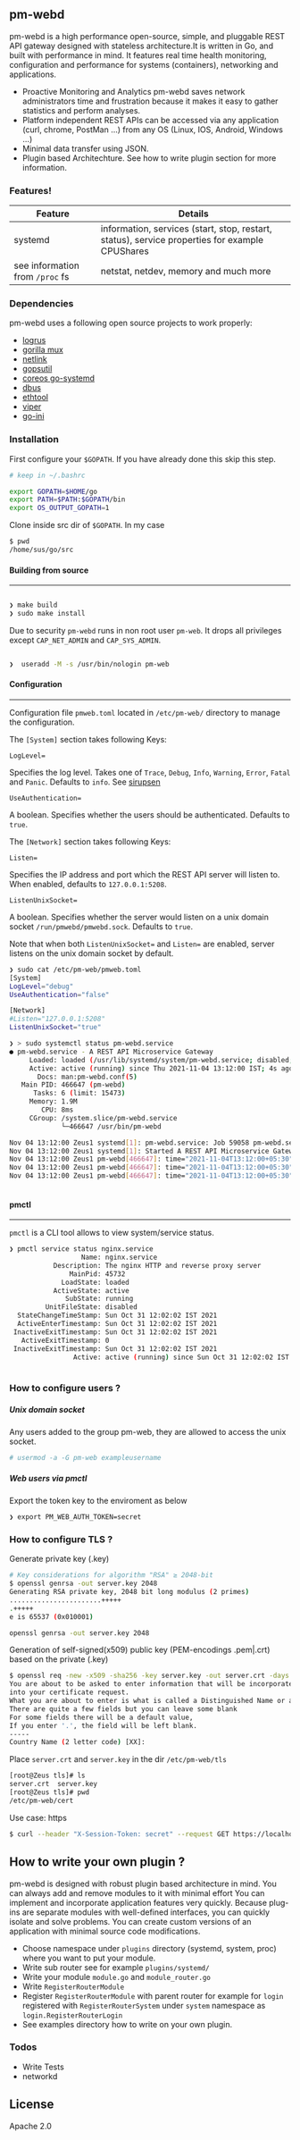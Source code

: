 ## pm-webd


pm-webd is a high performance open-source, simple, and pluggable REST API gateway designed with stateless architecture.It is written in Go, and built with performance in mind. It features real time health monitoring, configuration and performance for systems (containers), networking and applications.

- Proactive Monitoring and Analytics
  pm-webd saves network administrators time and frustration because it makes it easy to gather statistics and perform analyses.
- Platform independent REST APIs can be accessed via any application (curl, chrome, PostMan ...) from any OS (Linux, IOS, Android, Windows ...)
- Minimal data transfer using JSON.
- Plugin based Architechture. See how to write plugin section for more information.

### Features!

|Feature| Details |
| ------ | ------ |
|systemd  | information, services (start, stop, restart, status), service properties for example CPUShares
see information from ```/proc``` fs| netstat, netdev, memory and much more


### Dependencies

pm-webd uses a following open source projects to work properly:

* [logrus](https://github.com/sirupsen/logrus)
* [gorilla mux](https://github.com/gorilla/mux)
* [netlink](https://github.com/vishvananda/netlink)
* [gopsutil](https://github.com/shirou/gopsutil)
* [coreos go-systemd](https://github.com/coreos/go-systemd)
* [dbus](https://github.com/godbus/dbus)
* [ethtool](https://github.com/safchain/ethtool)
* [viper](https://github.com/spf13/viper)
* [go-ini](https://github.com/go-ini/ini)


### Installation

First configure your ```$GOPATH```. If you have already done this skip this step.

```sh
# keep in ~/.bashrc
```

```sh
export GOPATH=$HOME/go
export PATH=$PATH:$GOPATH/bin
export OS_OUTPUT_GOPATH=1
```

Clone inside src dir of ```$GOPATH```. In my case

```sh
$ pwd
/home/sus/go/src
```

#### Building from source
----

```bash

❯ make build
❯ sudo make install
```

Due to security `pm-webd` runs in non root user `pm-web`. It drops all privileges except `CAP_NET_ADMIN` and `CAP_SYS_ADMIN`.

```bash

❯  useradd -M -s /usr/bin/nologin pm-web
```

#### Configuration
----

Configuration file `pmweb.toml` located in `/etc/pm-web/` directory to manage the configuration.

The `[System]` section takes following Keys:

`LogLevel=`

Specifies the log level. Takes one of `Trace`, `Debug`, `Info`, `Warning`, `Error`, `Fatal` and `Panic`. Defaults to `info`. See [sirupsen](https://github.com/sirupsen/logrus#level-logging)

`UseAuthentication=`

A boolean. Specifies whether the users should be authenticated. Defaults to `true`.


The `[Network]` section takes following Keys:

`Listen=`

Specifies the IP address and port which the REST API server will listen to. When enabled, defaults to `127.0.0.1:5208`.

`ListenUnixSocket=`

A boolean. Specifies whether the server would listen on a unix domain socket `/run/pmwebd/pmwebd.sock`. Defaults to `true`.

Note that when both `ListenUnixSocket=` and `Listen=` are enabled, server listens on the unix domain socket by default.
 ```bash
❯ sudo cat /etc/pm-web/pmweb.toml                                     
[System]
LogLevel="debug"
UseAuthentication="false"

[Network]
#Listen="127.0.0.1:5208"
ListenUnixSocket="true"
```

```bash
❯ > sudo systemctl status pm-webd.service
● pm-webd.service - A REST API Microservice Gateway
     Loaded: loaded (/usr/lib/systemd/system/pm-webd.service; disabled; vendor preset: disabled)
     Active: active (running) since Thu 2021-11-04 13:12:00 IST; 4s ago
       Docs: man:pm-webd.conf(5)
   Main PID: 466647 (pm-webd)
      Tasks: 6 (limit: 15473)
     Memory: 1.9M
        CPU: 8ms
     CGroup: /system.slice/pm-webd.service
             └─466647 /usr/bin/pm-webd

Nov 04 13:12:00 Zeus1 systemd[1]: pm-webd.service: Job 59058 pm-webd.service/start finished, result=done
Nov 04 13:12:00 Zeus1 systemd[1]: Started A REST API Microservice Gateway.
Nov 04 13:12:00 Zeus1 pm-webd[466647]: time="2021-11-04T13:12:00+05:30" level=debug msg="Log level set to 'debug'"
Nov 04 13:12:00 Zeus1 pm-webd[466647]: time="2021-11-04T13:12:00+05:30" level=info msg="pm-webd: v0.1 (built go1.17)"
Nov 04 13:12:00 Zeus1 pm-webd[466647]: time="2021-11-04T13:12:00+05:30" level=info msg="Starting pm-webd server at unix domain socket='/run/pmwebd/pmwebd.sock' in HTTP mode"
        
```

#### pmctl
----

`pmctl` is a CLI tool allows to view system/service status.

```bash
❯ pmctl service status nginx.service
                  Name: nginx.service 
           Description: The nginx HTTP and reverse proxy server 
               MainPid: 45732 
             LoadState: loaded 
           ActiveState: active 
              SubState: running 
         UnitFileState: disabled 
  StateChangeTimeStamp: Sun Oct 31 12:02:02 IST 2021 
  ActiveEnterTimestamp: Sun Oct 31 12:02:02 IST 2021 
 InactiveExitTimestamp: Sun Oct 31 12:02:02 IST 2021 
   ActiveExitTimestamp: 0 
 InactiveExitTimestamp: Sun Oct 31 12:02:02 IST 2021 
                Active: active (running) since Sun Oct 31 12:02:02 IST 2021
 
```

### How to configure users ?

##### Unix domain socket

Any users added to the group pm-web, they are allowed to access the unix socket.
```sh
# usermod -a -G pm-web exampleusername
```

##### Web users via pmctl

Export the token key to the enviroment as below
```
❯ export PM_WEB_AUTH_TOKEN=secret
```

### How to configure TLS ?

Generate private key (.key)

```sh
# Key considerations for algorithm "RSA" ≥ 2048-bit
$ openssl genrsa -out server.key 2048
Generating RSA private key, 2048 bit long modulus (2 primes)
.......................+++++
.+++++
e is 65537 (0x010001)

openssl genrsa -out server.key 2048
```

Generation of self-signed(x509) public key (PEM-encodings .pem|.crt) based on the private (.key)

```sh
$ openssl req -new -x509 -sha256 -key server.key -out server.crt -days 3650
You are about to be asked to enter information that will be incorporated
into your certificate request.
What you are about to enter is what is called a Distinguished Name or a DN.
There are quite a few fields but you can leave some blank
For some fields there will be a default value,
If you enter '.', the field will be left blank.
-----
Country Name (2 letter code) [XX]:

```

Place ```server.crt``` and ```server.key``` in the dir ```/etc/pm-web/tls```

```bash
[root@Zeus tls]# ls
server.crt  server.key
[root@Zeus tls]# pwd
/etc/pm-web/cert

```

Use case: https

```sh
$ curl --header "X-Session-Token: secret" --request GET https://localhost:5208/api/v1/network/ethtool/vmnet8/get-link-features -k --tlsv1.2

```

## How to write your own plugin ?

pm-webd is designed with robust plugin based architecture in mind. You can always add and remove modules to it with minimal effort
You can implement and incorporate application features very quickly. Because plug-ins are separate modules with well-defined interfaces,
you can quickly isolate and solve problems. You can create custom versions of an application with minimal source code modifications.

* Choose namespace under `plugins` directory (systemd, system, proc) where you want to put your module.
* Write sub router see for example ```plugins/systemd/```
* Write your module ```module.go``` and  ```module_router.go```
* Write ```RegisterRouterModule```
* Register ```RegisterRouterModule``` with parent router for example for ```login``` registered with
  ```RegisterRouterSystem``` under ```system``` namespace as ```login.RegisterRouterLogin```
* See examples directory how to write on your own plugin.

### Todos

 - Write Tests
 - networkd

License
----

Apache 2.0


[//]: # (These are reference links used in the body of this note and get stripped out when the markdown processor does its job. There is no need to format nicely because it shouldn't be seen. Thanks SO - http://stackoverflow.com/questions/4823468/store-comments-in-markdown-syntax)

   [git-repo-url]: <https://github.com/api-routerd/api-routerd.git>

